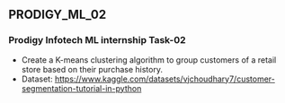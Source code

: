 ## PRODIGY_ML_02
### **Prodigy Infotech ML internship Task-02**
- Create a K-means clustering algorithm to group customers of a retail store based on their purchase history.
- Dataset: https://www.kaggle.com/datasets/vjchoudhary7/customer-segmentation-tutorial-in-python
